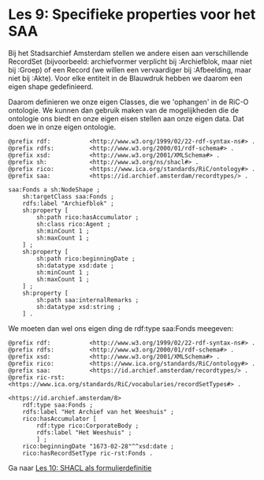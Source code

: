 # Les 9: Specifieke properties voor het SAA
Bij het Stadsarchief Amsterdam stellen we andere eisen aan verschillende RecordSet (bijvoorbeeld: archiefvormer verplicht bij :Archiefblok, maar niet bij :Groep) of een Record (we willen een vervaardiger bij :Afbeelding, maar niet bij :Akte). Voor elke entiteit in de Blauwdruk hebben we daarom een eigen shape gedefinieerd.

Daarom definieren we onze eigen Classes, die we 'ophangen' in de RiC-O ontologie. We kunnen dan gebruik maken van de mogelijkheden die de ontologie ons biedt en onze eigen eisen stellen aan onze eigen data. Dat doen we in onze eigen ontologie.

```
@prefix rdf:           <http://www.w3.org/1999/02/22-rdf-syntax-ns#> .
@prefix rdfs:          <http://www.w3.org/2000/01/rdf-schema#> .
@prefix xsd:           <http://www.w3.org/2001/XMLSchema#> .
@prefix sh:            <http://www.w3.org/ns/shacl#> .
@prefix rico:          <https://www.ica.org/standards/RiC/ontology#> .
@prefix saa:           <https://id.archief.amsterdam/recordtypes/> .

saa:Fonds a sh:NodeShape ;
    sh:targetClass saa:Fonds ;
    rdfs:label "Archiefblok" ;
    sh:property [
        sh:path rico:hasAccumulator ;
        sh:class rico:Agent ;
        sh:minCount 1 ;
        sh:maxCount 1 ;
    ] ;
    sh:property [
        sh:path rico:beginningDate ;
        sh:datatype xsd:date ;
        sh:minCount 1 ;
        sh:maxCount 1 ;
    ] ;
    sh:property [
        sh:path saa:internalRemarks ;
        sh:datatype xsd:string ;
    ] .

```

We moeten dan wel ons eigen ding de rdf:type saa:Fonds meegeven:
```
@prefix rdf:           <http://www.w3.org/1999/02/22-rdf-syntax-ns#> .
@prefix rdfs:          <http://www.w3.org/2000/01/rdf-schema#> .
@prefix xsd:           <http://www.w3.org/2001/XMLSchema#> .
@prefix rico:          <https://www.ica.org/standards/RiC/ontology#> .
@prefix saa:           <https://id.archief.amsterdam/recordtypes/> .
@prefix ric-rst:       <https://www.ica.org/standards/RiC/vocabularies/recordSetTypes#> .

<https://id.archief.amsterdam/8>
    rdf:type saa:Fonds ;
    rdfs:label "Het Archief van het Weeshuis" ;
    rico:hasAccumulator [
        rdf:type rico:CorporateBody ;
        rdfs:label "Het Weeshuis" ;
        ] ;
    rico:beginningDate "1673-02-28"^^xsd:date ;
    rico:hasRecordSetType ric-rst:Fonds .
```

Ga naar [Les 10: SHACL als formulierdefinitie](les10.md)
